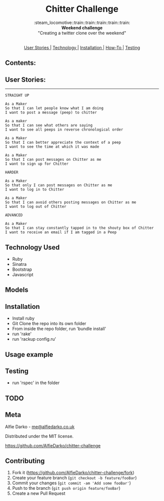 <h1 align="center">Chitter Challenge</h1>

<div align="center">
  :steam_locomotive::train::train::train::train::train:
</div>
<div align="center">
  <strong>Weekend challenge</strong>
</div>
<div align="center">
  "Creating a twitter clone over the weekend"
</div>

<br />

<div align="center">

[User Stories ](#projects)  |
[Technology ](#recent-experience) |
[Installation ](#skills) |
[How-To ](#current-interests) |
[Testing ](#current-interests)

</div>

## Contents:

## User Stories:
-------

```
STRAIGHT UP

As a Maker
So that I can let people know what I am doing  
I want to post a message (peep) to chitter

As a maker
So that I can see what others are saying  
I want to see all peeps in reverse chronological order

As a Maker
So that I can better appreciate the context of a peep
I want to see the time at which it was made

As a Maker
So that I can post messages on Chitter as me
I want to sign up for Chitter

HARDER

As a Maker
So that only I can post messages on Chitter as me
I want to log in to Chitter

As a Maker
So that I can avoid others posting messages on Chitter as me
I want to log out of Chitter

ADVANCED

As a Maker
So that I can stay constantly tapped in to the shouty box of Chitter
I want to receive an email if I am tagged in a Peep
```
## Technology Used
- Ruby
- Sinatra
- Bootstrap
- Javascript

## Models

## Installation

- Install ruby
- Git Clone the repo into its own folder
- From inside the repo folder, run 'bundle install'
- run 'rake'
- run 'rackup config.ru'


## Usage example

## Testing

- run 'rspec' in the folder

## TODO

## Meta

Alfie Darko - me@alfiedarko.co.uk

Distributed under the MIT license.

https://github.com/AlfieDarko/chitter-challenge

## Contributing

1. Fork it (<https://github.com/AlfieDarko/chitter-challenge/fork>)
2. Create your feature branch (`git checkout -b feature/fooBar`)
3. Commit your changes (`git commit -am 'Add some fooBar'`)
4. Push to the branch (`git push origin feature/fooBar`)
5. Create a new Pull Request

